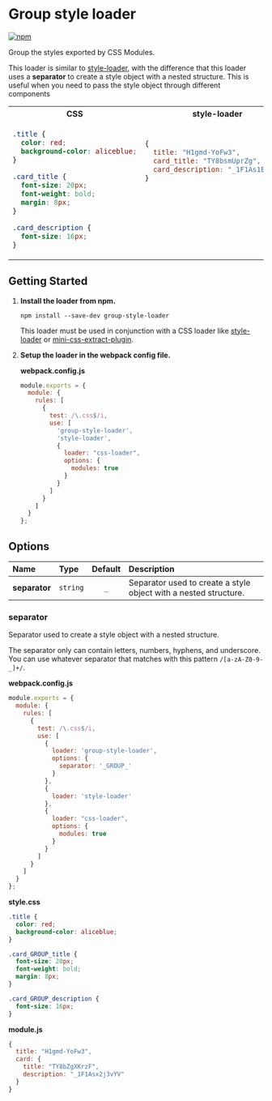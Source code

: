 # Group style loader

[![npm][npm-badge]][npm-url]

[npm-badge]: https://img.shields.io/npm/v/group-style-loader
[npm-url]: https://npmjs.com/package/group-style-loader

Group the styles exported by CSS Modules.

This loader is similar to [style-loader](https://www.npmjs.com/package/style-loader), with the difference that this loader uses a **separator** to create a style object with a nested structure. This is useful when you need to pass the style object through different components

<table>
  <tr>
    <th>CSS</th>
    <th>style-loader</th>
    <th>group-style-loader</th>
  </tr>
  <tr>
    <td>

```css
.title {
  color: red;
  background-color: aliceblue;
}

.card_title {
  font-size: 20px;
  font-weight: bold;
  margin: 8px;
}

.card_description {
  font-size: 16px;
}
```

  </td>
  <td>

```js
{
  title: "H1gmd-YoFw3",
  card_title: "TY8bsmUprZg",
  card_description: "_1F1As1EzYDx2"
}









```

  </td>
    <td>

```js
{
  title: "H1gmd-YoFw3",
  card: {
    title: "TY8bZgXKrzF",
    description: "_1F1Asx2j3vYV"
  }
}







```

  </td>
  </tr>
</table>


## Getting Started

1. **Install the loader from npm.**

    ```console
    npm install --save-dev group-style-loader
    ```

    This loader must be used in conjunction with a CSS loader like [style-loader](https://www.npmjs.com/package/style-loader) or [mini-css-extract-plugin](https://www.npmjs.com/package/style-loader).

2. **Setup the loader in the webpack config file.**

    **webpack.config.js**

    ```js
    module.exports = {
      module: {
        rules: [
          {
            test: /\.css$/i,
            use: [
              'group-style-loader', 
              'style-loader', 
              {
                loader: "css-loader",
                options: {
                  modules: true
                }
              }
            ]
          }
        ]
      }
    };
    ```
    
## Options

Name | Type | Default | Description
:-----|:------|:---------:|:------------
**separator** | `string` | `_` | Separator used to create a style object with a nested structure.

### separator

Separator used to create a style object with a nested structure.

The separator only can contain letters, numbers, hyphens, and underscore. You can use whatever separator that matches with this pattern `/[a-zA-Z0-9-_]+/`.

**webpack.config.js**

```js
module.exports = {
  module: {
    rules: [
      {
        test: /\.css$/i,
        use: [
          {
            loader: 'group-style-loader',
            options: {
              separator: '_GROUP_'
            }
          }, 
          { 
            loader: 'style-loader' 
          }, 
          {
            loader: "css-loader",
            options: {
              modules: true
            }
          }
        ]
      }
    ]
  }
};
```

**style.css**

```css
.title {
  color: red;
  background-color: aliceblue;
}

.card_GROUP_title {
  font-size: 20px;
  font-weight: bold;
  margin: 8px;
}

.card_GROUP_description {
  font-size: 16px;
}
```

**module.js**

```js
{
  title: "H1gmd-YoFw3",
  card: {
    title: "TY8bZgXKrzF",
    description: "_1F1Asx2j3vYV"
  }
}
```
